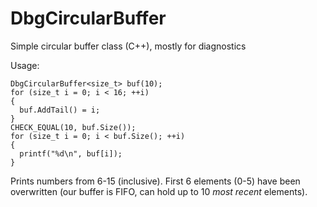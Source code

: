 # DbgCircularBuffer
Simple circular buffer class (C++), mostly for diagnostics

Usage:  
```
DbgCircularBuffer<size_t> buf(10);  
for (size_t i = 0; i < 16; ++i)  
{  
  buf.AddTail() = i;  
}  
CHECK_EQUAL(10, buf.Size());  
for (size_t i = 0; i < buf.Size(); ++i)  
{  
  printf("%d\n", buf[i]);  
}  
```
Prints numbers from 6-15 (inclusive). First 6 elements (0-5) have been overwritten (our buffer is FIFO, can hold up to 10 *most recent* elements).

